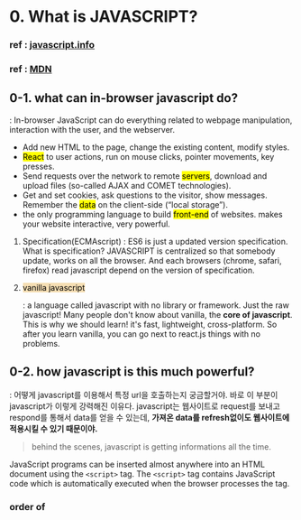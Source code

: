 <link href="mdstyle.css" rel="stylesheet"></link>

# 0. What is JAVASCRIPT?

### ref : **[javascript.info](https://javascript.info/)**

### ref : [MDN](https://developer.mozilla.org/en-US/docs/Learn/JavaScript/First_steps/What_is_JavaScript)

## 0-1. what can in-browser javascript do?

: In-browser JavaScript can do everything related to webpage manipulation, interaction with the user, and the webserver.

- Add new HTML to the page, change the existing content, modify styles.
- <mark>React</mark> to user actions, run on mouse clicks, pointer movements, key presses.
- Send requests over the network to remote <mark>servers</mark>, download and upload files (so-called AJAX and COMET technologies).
- Get and set cookies, ask questions to the visitor, show messages.
  Remember the <mark>data</mark> on the client-side (“local storage”).
- the only programming language to build <mark>front-end</mark> of websites. makes your website interactive, very powerful.

1. Specification(ECMAscript)
   : ES6 is just a updated version specification. What is specification? JAVASCRIPT is centralized so that somebody update, works on all the browser. And each browsers (chrome, safari, firefox) read javascript depend on the version of specification.

2. <mark style="background-color: wheat">vanilla javascript

   : a language called javascript with no library or framework. Just the raw javascript!
   Many people don't know about vanilla, the **core of javascript**. This is why we should learn!
   it's fast, lightweight, cross-platform. So after you learn vanilla, you can go next to react.js things with no problems.

## 0-2. how javascript is this much powerful?

: 어떻게 javascript를 이용해서 특정 url을 호출하는지 궁금할거야. 바로 이 부분이 javascript가 이렇게 강력해진 이유다. javascript는 웹사이트로 request를 보내고 respond를 통해서 data를 얻을 수 있는데, **가져온 data를 refresh없이도 웹사이트에 적용시킬 수 있기 때문이야.**

> behind the scenes, javascript is getting informations all the time.

JavaScript programs can be inserted almost anywhere into an HTML document using the `<script>` tag.
The `<script>` tag contains JavaScript code which is automatically executed when the browser processes the tag.

### order of <script> in html
the order is important also in html. actually we can use export, but when we don't use ES6, we should bring the exporting js file first, and then importing js file.

```html
<script src="variables.js"></script>

<script src="using.js"></script>
```

## 0-3. DOM (: Document Object Module)

### document

javascript에서 기본적으로 html을 document라는 이름으로 인식한다. document is also an huuuuge object.
getElementById, getElementByTagname, .....

- If you need to get access to an element using `querySelector()` to find the element using any selector.

```js
document.getElementByTagname("h1")[0] // the first h1 element
document.querySelector("h1) //the first h1 element
```
### 좀 더 복잡한 선택자
아래 예제처럼 정말 강력한 선택자도 사용할 수 있습니다. 예제의 결과는 클래스가 "user-panel main"인 `<div>(<div class="user-panel main">)` 안의, 이름이 "login"인 `<input>` 중 첫 번째 요소입니다.
```js
var el = document.querySelector("div.user-panel.main input[name=login]");
```
### it's all about object !

> Remember ! All the things that you selected from your page using javascript, **are going to be objects !!**

javascript will bring all the elements(tags) in your html, and gonna **turn them into objects**. and we can change html contents using javascript!

> we are manipulating html elements through javascript !

`anything.innerHTML("Fuck");` -> hmtl 페이지속 anything이라는 element속에 "Fuck"이라는 text가 들어감.

`console.dir(anything)` ->

    id: "combine"
    innerHTML: "Hi! mthfuckers!"
    innerText: "Hi! mthfuckers!"
    .
    .
    etc

`console.dir(document)` ->

    #document
    URL: "file:///C:/Users/wslee/coding-master/javascript-hominid/basic/homin2.html"
    all: HTMLAllCollection(46)
    0: html
    1: head
    4: title
    5: link
    6: body
    7: div
    8: span
    charset: "UTF-8"
    doctype: html
    .
    .
    etc

- `querySelector` : returns the first element of node, among the all children inside.

## 0-4. Application Programming Interfaces (APIs)
[weatherAPI](https://openweathermap.org/)

Browser APIs are built into your web browser, and are able to expose data from the surrounding computer environment, or do useful complex things. For example:

The <mark>DOM</mark> (Document Object Model) API allows you to manipulate HTML and CSS, creating, removing and changing HTML, dynamically applying new styles to your page, etc. Every time you see a popup window appear on a page, or some new content displayed (as we saw above in our simple demo) for example, that's the DOM in action.
The <mark>Geolocation API</mark> retrieves geographical information. This is how Google Maps is able to find your location and plot it on a map.
The <mark>Canvas</mark> and <mark>WebGL APIs</mark> allow you to create animated 2D and 3D graphics. People are doing some amazing things using these web technologies —see Chrome Experiments and webglsamples.
Audio and Video APIs like HTMLMediaElement and WebRTC allow you to do really interesting things with multimedia, such as play audio and video right in a web page, or grab video from your web camera and display it on someone else's computer (try our simple Snapshot demo to get the idea).

## fundamentals
### why we should separate the files?

As a rule, only the simplest scripts are put into HTML. More complex ones reside in separate files.

The benefit of a separate file is that the **browser will download it and store it in its cache**.

Other pages that reference the same script will take it from the cache instead of downloading it, so the file is actually downloaded only once.

**That reduces traffic and makes pages faster.**

> it's very important, that you **always try to read the errors**. programmer need to be able to understand the errors. Because most of the information is in the errors - nicolas

# 1. Data types

### eight data types

JavaScript provides eight different data types which are `undefined`, `null`, `boolean`, `string`, `symbol`, `bigint`, `number`, and `object`.

```js
typeof undefined
-> "undefined"

typeof 0
-> "number"

typeof 10n
-> "bigint"

typeof true
-> "boolean"

typeof "foo"
->"string"

typeof console
-> object

typeof console.log
-> function
```

## 1-1. understanding javascript

computing process

- create -> initialize -> use
- execute order : javascript executes expressions top to bottom.

When JavaScript variables are declared, they have an initial value of `undefined`. If you do a mathematical operation on an undefined variable your result will be `NaN` which means "Not a Number". If you concatenate a string with an undefined variable, you will get a literal string of "undefined".

### declare

`let` – is a modern variable declaration.

`var` – is an old-school variable declaration.

`const` – is like let, but the value of the variable can’t be changed.

Programming languages that allow such things, such as JavaScript, are called **“dynamically typed”**, meaning that there exist data types, but variables are not bound to any of them.

- Doing maths is “safe” in JavaScript. We can do anything: divide by zero, treat non-numeric strings as numbers, etc.

### Type Conversions

Most of the time, operators and functions automatically convert the values given to them to the right type.

For example, `alert` automatically converts any value to a string to show it. Mathematical operations convert values to numbers. or `if` statements.
There are also cases when we need to explicitly convert a value to the expected type.

### Basic Operators

In JavaScript, you can store a value in a variable with the assignment operator `=`.
`+`
`-`
`*`
`/`
`++`
`--`

The remainder operator `%` gives the remainder of the division of two numbers.

    17 % 2 = 1 (17 is Odd)
    48 % 2 = 0 (48 is Even)

Compound Assignment With Augmented Addition : `+=`, `-=`, `*=`, `/=`

    let myVar = 1;
    myVar += 50;
    console.log(myVar); // Returns 51
    myVar -= 20; // 31
    myVar *= 100 // 3100
    myVar /= 10 // 310

## 1-2 Comparison Operator

There are many comparison operators in JavaScript. All of these operators return a boolean `true` or `false` value.

### Equality Operator

```js
1 == 1; // true
1 == true; // true
1 == 2; // false
1 == "1"; // true
"3" == 3; // true

"안녕 잣밥들아!"[3] == ["잣"];
// true
```

#### undertanding boolean as `0` and `1`

For boolean values, true becomes 1 and false becomes 0.

```js
true == 1; // true
false == 0; // true
23 == true; // false
```

#### Comparison with null and undefined

```js
null === undefined; // false
null == undefined; // true
```

null/undefined are converted to numbers: null becomes 0, while undefined becomes NaN.

### Strict Equality Operator

the strict equality operator does not perform a **type conversion**.

```js
3 === 3; // true
3 === "3"; // false
"안녕 잣밥들아!"[3] === "잣";
// true
"안녕 잣밥들아!"[3] === ["잣"];
// false
```

type conversion is just a conversion. only converts when it is compared, right?

```js
typeof 10;
// "number"
typeof "10";
// "string"
typeof 10 == typeof "10";
false;
typeof 10 === typeof "10";
false;
```

### Inequality Operator & Strict Inequality Operator

The inequality operator (`!=`) is the opposite of the equality operator.

```js
1 != 2; // true
1 != "698342"; // true
1 != "1"; // false
```

```js
3 !== 3; // false
3 !== "3"; // true
4 !== 3; // true
```

### Greater,Less Than Operator & Greater,Less Than Or Equal To Operator

The greater than operator (`>`)compares the values of two numbers. If the number to the left is greater than the number to the right, it returns `true`. Otherwise, it returns `false`.
greater than operator will convert data types of values while comparing.

```js
5 > 3; // true
7 > "3"; // true
"200" < 300; // true
```

```js
6 >= 6; // true
7 >= "3"; // true
"100" <= 1000; // true
```

#### String comparison : Unicode order

To see whether a string is greater than another, JavaScript uses the so-called “dictionary” or “lexicographical” order.

In other words, strings are compared letter-by-letter.

```js
"Z" > "A"; // true
"Glow" > "Glee"; // true
"Bee" > "Be"; // true
```

The algorithm to compare two strings is simple:

1. Compare the first character of both strings.
2. If the first character from the first string is greater (or less) than the other string’s, then the first string is greater (or less) than the second. We’re done.
3. Otherwise, if both strings’ first characters are the same, compare the second characters the same way.
4. Repeat until the end of either string.
5. If both strings end at the same length, then they are equal. Otherwise, the longer string is greater.

### Logical And Operator

The logical and operator `(&&)` returns true if and only if the operands to the left and right of it are true.

```js
true && true = true;
true && false = false;
false && true = false;
false && false = false;

function logicalAndOperator(num) {
  if (num > 5 && num < 10) {
    return "Yes";
  }
  return "No";
}

logicalAndOperator(6); // "Yes"
logicalAndOperator(600); // "No"
```

### Logical Or Operator

The logical or operator (||) returns true if either of the operands is true.

```js
true || true = true;
true || false = true;
false || true = true;
false || false = false;

function logicalAndOperator(num) {
  if (num < 5 || num > 10) {
    return "Outside";
  }
  return "Inside";
}

logicalAndOperator(6); // "Inside"
logicalAndOperator(600); // "Outside"
```

## 1-2. Numbers

### toString(base)

The method num.toString(base) returns a string representation of num in the numeral system with the given base.

```js
let num = 255;

alert(num.toString(16));
// ff
alert(num.toString(2));
// 11111111
```

### Built-in Math object

#### rounding

: One of the most used operations when working with numbers is rounding.

There are several **built-in functions** for rounding:

`Math.floor`
Rounds down: 3.1 becomes 3, and -1.1 becomes -2.

`Math.ceil`
Rounds up: 3.1 becomes 4, and -1.1 becomes -1.

`Math.round`
Rounds to the nearest integer: 3.1 becomes 3, 3.6 becomes 4 and -1.1 becomes -1.

`Math.trunc`
Removes anything after the decimal point without rounding: 3.1 becomes 3, -1.1 becomes -1.

#### other Math functions

`Math.random()`
Returns a random number from 0 to 1 (not including 1).

`Math.max(a, b, c...)` / `Math.min(a, b, c...)`
Returns the greatest/smallest from the arbitrary number of arguments.

`Math.pow`

`Math.sqrt`

[more functions - mdn](https://developer.mozilla.org/en/docs/Web/JavaScript/Reference/Global_Objects/Math)

## 1-3. Strings

### String length

The length property has the string length:

    alert( `My\n`.length ); // 3

Please note that str.length is a numeric property, not a function. There is no need to add parenthesis after it.

### Accessing characters

To get a character at position pos, use square brackets `[pos]`.The first character starts from the zero position.

we can get the number of characters in string data with `.length`

```js
let str = `Hello`;

// the first character
"Hello"[0] // H
alert( str[0] ); // H

// the last character
"Hello".length // 5
str.length // 5
alert( str[str.length - 1] ); // o

// iterate over characters
for (let char of "Hello") {
  alert(char); // H,e,l,l,o  }
```

searching for a substring : str.indexOf

```js
let str = "What up my boo!";

str.indexOf("What"); // 0
str.indexOf("what"); // not defined
str.indexOf("up"); // 7
str.indexOf("my"); // 10
str.indexOf("boo"); // 13
```

modern methods : includes, startsWith, endsWith

`str.includes(substr, pos)` returns true/false depending on whether str contains substr within. and `str.startsWith`, `str.endsWith` shows you what the character of string starts or ends.

```js
let str = "What up my boo!";

str.includes("What"); //true
str.includes("what"); //false
str.includes("up"); //true

str.startsWith("W");
//only the true
str.endsWith("!");
//only the true
```

Getting a substring

There are 3 methods in JavaScript to get a substring: substring, substr and slice.

`str.slice(start, end)`
`str.substring(start, end)`
`str.substr(start, length)`

```js
let str = "pythagorean";

str.slice(0, 3); // "pyt"
str.slice(2, 7); // "thago"
str.slice(5); // "gorean"
str.slice(-9, -4); // "thago"

str.substring(2, 6); // "thag"
str.substring(6, 2); // "thag"

str.substr(5, 5); // "gorea"
```

### Constructing Strings with operators

: we can use `+`, `+=`

```js
var myStr = "hi" + "wonseok"; // "hiwonseok"
myStr += " nice"; // "hiwonseok nice"
var fullStr = myStr + " to meet you"; // "hiwonseok nice to meet you"
```

### parseInt
```js
parseInt("123")
// 123
```
### eval
```js
eval("10*9")
// 90
```

## 1-4. Boolan

They are basically little **on-off switches**, where `true` is "on" and `false` is "off." These two states are mutually exclusive.

# 2. Object

## array

### data structure as ordered collection

: Objects allow you to store keyed collections of values. That’s fine.

But quite often we find that we need an **ordered collection**, where we have a 1st, a 2nd, a 3rd element and so on. For example, we need that to store a list of something: users, goods, HTML elements etc.

It is not convenient to use an object here, because it provides no methods to manage the order of elements. We can’t **insert a new property “between” the existing ones**. Objects are just not meant for such use.

### basic usage

You can nest arrays within other arrays.
We can access the data inside arrays using indexes.

```js
const daysOfWeek = ["Mon", "tue", ... ,"sun" ]
//(7) ["Mon", "tue", "wed", "thu", "fri", "sat", "sun"]

const myMeal = [["breakfast", 8, "cereal"], ["lunch", 12, "chicken"] ["dinner", 18, "soup"]]
//(3) [Array(3), Array(3), Array(3)]

myMeal[0] //(3) ["breakfast", 8, "cereal"]
```

### Modify Array Data

Unlike strings, the entries of arrays are mutable and can be changed freely.

#### With Indexes

```js
myMeal[0] = ["early breakfast", 7, "ceral"];
//0: (3) ["early breakfast", 7, "cereal"]
myMeal[0][2] = ["noodles"]; //0: (3) ["early breakfast", 7, "noodles"]
```

### Manipulate Arrays

`.push()` takes one or more parameters and "pushes" them onto the end of the array.

We can store this "popped off" value by assigning it to a variable. In other words, `.pop()` removes the last element from an array and returns that element.

`.shift()` works just like .pop(), except it removes the first element instead of the last.

`unshift()` adds the element at the beginning of the array.

```js
const arr1 = [100, 101, 102];
arr1.push(105); // (4) [100, 101, 102, 105]
arr1.push(["wow", "array", "is so much flexible", "!"]);
//(5) [100, 101, 102, 105, Array(4)]

arr1.push(106);
arr1.pop(); // 106
arr1; // (5) [100, 101, 102, 105, Array(4)]
var poppedData = arr1.pop(); //(4) ["wow", "array", "is so much flexible", "!"]
arr1; // (4) [100, 101, 102, 105]

arr1.shift(); // 100
arr1; // (3) [101, 102, 105]
var shiftedData = arr1.shift(); // 101

arr1.unshift("Come back!");
```

- `objects` : definition blah blah
  for example, in `console.log`, console is an object and log is a function which is a sort of key o r content.

- An object
  is capable of <mark>storing multiple values</mark> as properties.
  One of the best things about objects is that we can store a **function** as one of its properties.

### Array.from()
The Array.from() static method creates a new, shallow-copied Array instance from an array-like or iterable object.

```js
Array.from("foo")
// ["f", "o", "o"]
Array.from([1, 2, 3], x => x + x)
// [2, 4, 6]
```

## functions including object

```js
const calculator = {
  plus: function (a, b) {
    return a + b;
  },
  minus: function (a, b) {
    return a - b;
  },
};

calculator.plus(100, 1); // 101
calculator.minus(100, 1); // 99
```

> objects have maaaany key functions.

console.error()
console.name()
Math.random()
Math.etc...()

## 1-3. a primitive as an object

- The “object wrappers” are different for each primitive type and are called: String, Number, Boolean and Symbol. Thus, they provide different sets of methods.

```js
let str = "Hello";

alert(str.toUpperCase());

// HELLO
```

The special object is destroyed, leaving the primitive `str` alone.
**So primitives can provide methods, but they still remain lightweight.**

<mark>The JavaScript engine highly optimizes this process.</mark> It may even skip the creation of the extra object at all. But it must still adhere to the specification and behave as if it creates one.

Formally, these methods work via temporary objects, but JavaScript engines are well tuned to optimize that internally, so they are not expensive to call.

# 3. Functions

## 3-1. WTF is this?

### repetition and reusable

Functions are the **main “building blocks”** of the program. They allow the code to be called many times without repetition.

### built-in functions

`console.log(console.log)` ->

     ƒ log() { [native code] }

`console.log(profileWonseok.favfood)` ->

    (2) [{…}, {…}]
    0: {name: "Tom Yam Kung", fatty: false}
    1: {name: "Hamburger", fatty: true}
    length: 2
    proto: Array(0)

`console.log(console)` ->

    console {debug: ƒ, error: ƒ, info: ƒ, log: ƒ, warn: ƒ, …}

everything is **function** here! log is a key function of console, and console is a huge object.

> console.log(console). -> a big **function**. (built-in function) interesting! <br>I think it's result gives you a very good view of the inside that how javascript is made.

- function functions as many time as you want.

- argument : almost a variable, which putted in a function. To use a valid argument, we should make function prepared.
  `function sayHello(Wonseok){ }`  
  we can guess that, ( ) means the space for arguments, and also tells it is a function.

```js
function sayHello(anyyyything) {
  console.log("Hellooooo", anyyyything);
}
```

      -> this is the way to make a function that reads data from outside.

## 3-2. variables and values of function

### variables : global scope & local scope

as you see below, variables which is declared in a function cannot be used in outside. But in opposite, function has full access to the outer variable. It can modify it as well.

```js
function showMessage() {
  let message = "hello I'm javascript!";
  alert(message);
}
showMessage(); // hello I'm javascript!
alert(message);
// error : variable not defined

let myName = "Wonseok";
function sayHi() {
  let greeting = "Hello" + myName;
  alert(greeting);
}
sayHi();
// Hello Wonseok
```
The **scope** of a variable is the region of your program in which it is defined. JavaScript variables have only two scopes.

Global Variables − A global variable has a global scope which means it can be defined anywhere in your JavaScript code.

Local Variables − A local variable will be visible only within a function where it is defined. Function parameters are always local to that function.

### 통찰. global scope & local scope
```js
// 바깥에서 선언된 경우
const nowTime = new Date().getTime();
  const christmasTime = new Date("2021.12.25").getTime();
  const dDayTime 어쩌구 저쩌구 변수 선언...
function dDayCounting() {
clockTitle.innerText = `${dDayDay}일 ${dDayHour}시간 ${dDayMinute}분 ${dDaySecond}초`
}
// 초마다 업데이트되는 setinterval 함수 실행
function init() {
  dDayCounting();
  setInterval(dDayCounting, 1000);
}
init();
```
```js
// 함수 안에서 선언된 경우
function dDayCounting() {
  const nowTime = new Date().getTime();
  const christmasTime = new Date("2021.12.25").getTime();
  const dDayTime 어쩌구 저쩌구 변수 선언...
clockTitle.innerText = `${dDayDay}일 ${dDayHour}시간 ${dDayMinute}분 ${dDaySecond}초`
}
// 초마다 업데이트되는 setinterval 함수 실행
function init() {
  dDayCounting();
  setInterval(dDayCounting, 1000);
}
init();
```
함수 밖에서 선언되면 굳어지기 때문이 아닐까요 함수안에서 선언하게  되면 setinterval이 매초마다 계속 선언을하고 그걸 보여주는 거라고 이해하고있습니다 저는

> 아 그렇네요! 매초 함수가 실행되면서 그 안의 변수들이 업데이트 되는거군요. 그렇다면 매번 조건이나 값이 바뀌는 경우에 묶여있는 변수들은 함수 안에다가 꼭 넣어야 겠다는 결론이 나오네요.

### parameter (arguments)

Parameters are local variables that act as **placeholders for the values** that are to be input to a function when it is called. When a function is defined, it is typically defined along with one or more parameters. In short, they are the actual values.

```js
function testFun(param1, param2) {
  console.log(param1, param2);
}
testFun("it's", "reusable!");
// console : it's reusable
testFun(100, 200);
// console : 100 200
```
## 3-3. executing
### return

`return` is value of function. the output. You can use a `return` statement to send a value back out of a function.

`return` ->

```js
function plusThree(num) {
  return num + 3;
}
var answer = plusThree(5);
undefined;

plusThree(100);
// 103
answer;
// 8
```

#### Returning Boolean Values

```js
if (10 === 15) {
  true;
} else {
  false;
}
// false

function isEqual(a, b) {
  return a === b;
}
isLess(10, 15);
// false
```

#### return is an exit point.

return is an exit point.When a return statement is reached, the execution of the current function stops and control returns to the calling location.

```js
function myFun() {
  console.log("Hello");
  return "World";
  console.log("byebye");
  return "shit";
}
myFun();
// Hello
// "World"
// no more executing
```
#### ()
```js
parenthesis = function(){
  console.log("hi")
}

parenthesis() // executes when it fulfills certain condition
parenthesis // executes right now 
```
### Assignment with a Returned Value

```js
var processed = 0;

function processArg(num) {
  return (num + 3) / 5;
}

processed = processArg(7); // 2
```

#### applying

```js
function nextInLine(arr, item) {
  arr.push(item);
  var shifted = arr.shift();
  return shifted;
}
var myArr = [1, 2, 3, 4, 5];

nextInline(myArr, 999);
// return : 1 (shifted)
myArr; // [2,3,4,5,999]
```


# 4. Statements

##  IF & ELSE

> ifelse is used in eeeeevery programming languages! in same structure and same concept.

### Boolean conversion

The if (…) statement evaluates the expression in its parentheses and converts the result to a boolean.

A number `0`, an empty string `""`, `null`, `undefined`, and `NaN` all become `false`. Because of that they are called “falsy” values.
Other values become `true`, so they are called “truthy”.

`if`는 지정한 condition이 true일 경우에만 실행된다. false라면 `else`로 간다. 중간에 conditional을 더 넣고 싶다면, `if else`를 넣어주면 끝.

The keyword `if` tells JavaScript to execute the code in the`{ }` under certain conditions, defined in the `( )`. These conditions are known as **Boolean conditions** and they may only be `true` or `false`.

With an `else` statement, an alternate block of code can be executed after `if`.

```js
function test(myCondition) {
  if (myCondition) {
    return "It was true";
  } else {
    return "It was false";
  }
}

test(0);
// "It was false"
test(1);
// "It was true"
test(1 === 2);
// "It was false
test(true);
//// "It was true"
```

### Else If Statements

If you have multiple conditions that need to be addressed, you can chain if statements together with `else if` statements.

The function is executed from top to bottom so you will want to be careful of what statement comes first.

```js
function bar(x) {
  if (x < 200) {
    return "Less than two";
  } else if (x < 100) {
    return "Less than one";
  } else {
    return "Greater than or equal to two";
  }
}

bar(110);
// "Less than two"
bar(10);
// "Less than two", which is not expected.
```

### Conditional operator '?'

```js
18 > 100 ? "correct" : "wrong";
// "wrong"
18 > 10 ? "correct" : "wrong";
// "correct"
```

## Switch


### meaning

If you have many options to choose from, use a switch statement. A switch statement tests a value and can have many case statements which define various possible values. Statements are executed from the first matched case value until a `break` is encountered.

`case` values are tested with strict equality (`===`). The `break` tells JavaScript to stop executing statements.

### usage

```js
const expr = 'Mangoes';
switch (expr) {
  case 'Oranges':
    console.log('Oranges are $0.59 a pound.');
        break;
  case 'Mangoes':
  case 'Papayas':
    console.log('Mangoes and papayas are $2.79 a pound.');
    // expected output: "Mangoes and papayas are $2.79 a pound."
    break;
  default:
    console.log(`Sorry, we are out of ${expr}.`);
}

```

```js
function caseInSwitch(val) {
  var answer = "";
  // Only change code below this line
  switch (val) {
    case 1:
      answer = "alpha";
      break;
    case 2:
      answer = "beta";
      break;
    case 3:
      answer = "gamma";
      break;
    case 4:
      answer = "delta";
      break;
  }
  return answer;
}

caseInSwitch(1);
// "alpha" : return the switched answer
caseInSwitch(100);
//  "" : which is assigned at the first
```

# etc
## +. EVENT & event handlers

reference : [MDN](https://developer.mozilla.org/ko/docs/Web/Events)
: anything that happens in website such as submit, click, resizing, etc

> template 상에서 정보를 보낼 때, 특히 무언가 일어나는 일을 인식해야 할 때 필수적이다.

## +. function grammer

`handleResize()` -> call the function immediately, at the first time.
`handleResize` -> call the function by conditions, when you needed.

## +. local storage
### session storage & local storage
Storage objects are simple key-value stores, similar to objects, but they stay intact through page loads. The keys and the values are always strings

sessionStorage maintains a separate storage area for each given origin that's available for the duration of the page session (as long as the browser is open, including page reloads and restores).

localStorage does the same thing, but persists even when the browser is closed and reopened.

Ref : [localStorage in JavaScript](https://blog.logrocket.com/localstorage-javascript-complete-guide/#webstorageapi)

Ref : [web storage API - MDN](https://developer.mozilla.org/en-US/docs/Web/API/Web_Storage_API/Using_the_Web_Storage_API)

Ref : [web storage](https://mdn.github.io/dom-examples/web-storage/)

you can save small piece of information of javascript, in you computer. URLs를 기반으로 작동.

`localStorage.setItem("fuck", true);`
`localStorage.getItem("fuck");` ->

### setItem & getItem
key 에 대한 value를 저장하고 불러온다.

## +. preventDefault

: 사용자가 event 조건을 충족시켰을 때 보통 event는 root에서 일어난다. 여기선 html속의 form에서 일어남. 그래서 default가 refresh로 되어있으므로 javascript에서 ㄹㅇ submit의 효과를 주려면 preventDefault를 사용해서 바꿔야 한다.

> event는 bubble같아서, 하나만 일어나도 웹사이트 자체가 react 한다. -니꼬

submit(form)

## +. JSON

: javascript object notation.

- it's a utility to send objects in javascript. 데이터를 전달할 때 javascipt가 그걸 다룰 수 있도록 object로 바꿔주는 기능인 셈. so with JSON, we can make objects into strings or strings int objects !

## +. filter, forEach

# Loops

:We often need to repeat actions.

For example, outputting goods from a list one after another or just running the same code for each number from 1 to 10.

Loops are a way to repeat the same code multiple times.

## while loop

:While the condition is truthy, the code from the loop body is executed.

```js
let i = 0;
while (i < 3) {
  alert(i);
  i++;
}
//// shows 0, then 1, then 2 in the alert
```

Any expression or variable can be a loop condition, not just comparisons: the condition is evaluated and converted to a boolean by while.

```js
let a = 10;
while (a) {
  alert(a);
  a--;
}
// 10, 9, 8, ... and 0, then variable a becomes falsy, so the while loop will stop.
let b = 8;
while (b) alert(b--); // it can be a single-line code
```

## for loop

    for (begin; condition; step)

